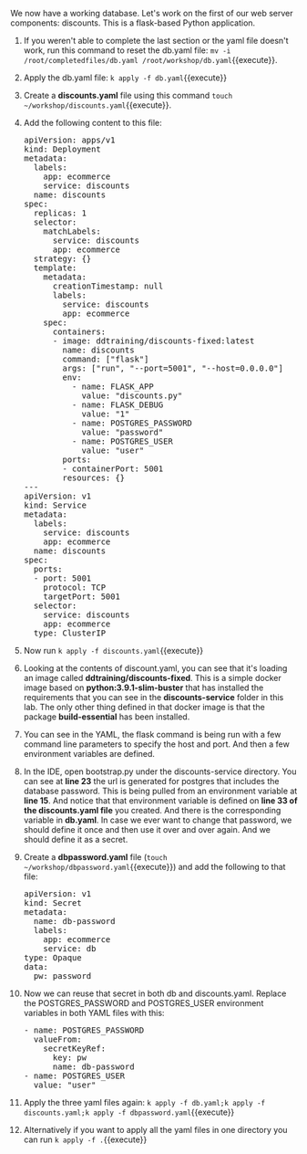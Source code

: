 We now have a working database. Let's work on the first of our web server components: discounts. This is a flask-based Python application. 

1.  If you weren't able to complete the last section or the yaml file doesn't work, run this command to reset the db.yaml file: `mv -i /root/completedfiles/db.yaml /root/workshop/db.yaml`{{execute}}. 
2.  Apply the db.yaml file: `k apply -f db.yaml`{{execute}}
3.  Create a **discounts.yaml** file using this command `touch ~/workshop/discounts.yaml`{{execute}}.
4.  Add the following content to this file: 
    <pre class="file" data-target="clipboard">
    apiVersion: apps/v1
    kind: Deployment
    metadata:
      labels:
        app: ecommerce
        service: discounts
      name: discounts
    spec:
      replicas: 1
      selector:
        matchLabels:
          service: discounts
          app: ecommerce
      strategy: {}
      template:
        metadata:
          creationTimestamp: null
          labels:
            service: discounts
            app: ecommerce
        spec:
          containers:
          - image: ddtraining/discounts-fixed:latest
            name: discounts
            command: ["flask"]
            args: ["run", "--port=5001", "--host=0.0.0.0"]
            env:
              - name: FLASK_APP
                value: "discounts.py"
              - name: FLASK_DEBUG
                value: "1"
              - name: POSTGRES_PASSWORD
                value: "password"
              - name: POSTGRES_USER
                value: "user"
            ports:
            - containerPort: 5001
            resources: {}
    ---
    apiVersion: v1
    kind: Service
    metadata:
      labels:
        service: discounts
        app: ecommerce
      name: discounts
    spec:
      ports:
      - port: 5001
        protocol: TCP
        targetPort: 5001
      selector:
        service: discounts
        app: ecommerce
      type: ClusterIP
    </pre>

5.  Now run `k apply -f discounts.yaml`{{execute}} 
6.  Looking at the contents of discount.yaml, you can see that it's loading an image called **ddtraining/discounts-fixed**. This is a simple docker image based on **python:3.9.1-slim-buster** that has installed the requirements that you can see in the **discounts-service** folder in this lab. The only other thing defined in that docker image is that the package **build-essential** has been installed. 
7.  You can see in the YAML, the flask command is being run with a few command line parameters to specify the host and port. And then a few environment variables are defined. 
8.  In the IDE, open bootstrap.py under the discounts-service directory. You can see at **line 23** the url is generated for postgres that includes the database password. This is being pulled from an environment variable at **line 15**. And notice that that environment variable is defined on **line 33 of the discounts.yaml file** you created. And there is the corresponding variable in **db.yaml**. In case we ever want to change that password, we should define it once and then use it over and over again. And we should define it as a secret. 
9.  Create a **dbpassword.yaml** file (`touch ~/workshop/dbpassword.yaml`{{execute}}) and add the following to that file:
    <pre class="file" data-target="clipboard">
    apiVersion: v1
    kind: Secret
    metadata:
      name: db-password
      labels:
        app: ecommerce
        service: db
    type: Opaque
    data:
      pw: password
    </pre>

10. Now we can reuse that secret in both db and discounts.yaml. Replace the POSTGRES_PASSWORD and POSTGRES_USER environment variables in both YAML files with this:
    <pre class="file" data-target="clipboard">
    - name: POSTGRES_PASSWORD
      valueFrom:
        secretKeyRef:
          key: pw
          name: db-password
    - name: POSTGRES_USER
      value: "user"
    </pre>
11. Apply the three yaml files again: `k apply -f db.yaml;k apply -f discounts.yaml;k apply -f dbpassword.yaml`{{execute}}
12. Alternatively if you want to apply all the yaml files in one directory you can run `k apply -f .`{{execute}}